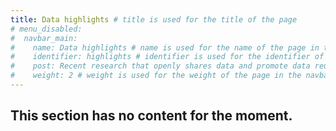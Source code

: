 ```yaml
---
title: Data highlights # title is used for the title of the page
# menu_disabled:
#  navbar_main:
#    name: Data highlights # name is used for the name of the page in the navbar
#    identifier: highlights # identifier is used for the identifier of the page in the navbar
#    post: Recent research that openly shares data and promote data reuse. <a href="/highlights/">See all highlights <i class="bi bi-arrow-right-circle-fill"></i></a> # post is used for the post of the page
#    weight: 2 # weight is used for the weight of the page in the navbar
---
```


## This section has no content for the moment.

<!--
The _Data Highlights_ section showcases recently published datasets relevant to pandemic preparedness research by (national) researchers. To easily find data highlights relevant to a specific topic, simply click on the coloured tag and the page will filter and display only the highlights related to that topic. Alternatively, use the search bar to find highlights of potential interest.
 -->